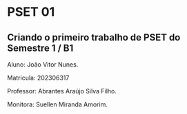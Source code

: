 # PSET 01
## Criando o primeiro trabalho de PSET do Semestre 1 / B1

Aluno: João Vitor Nunes.

Matricula: 202306317

Professor: Abrantes Araújo Silva Filho.

Monitora: Suellen Miranda Amorim.

